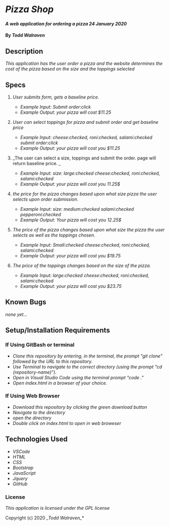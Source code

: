 # _Pizza Shop_

#### _A web application for ordering a pizza_ _24 January 2020_

#### By _**Todd Walraven**_

## Description

_This application has the user order a pizza and the website determines the cost of the pizza based on the size and the toppings selected_

## Specs

1. _User submits form, gets a baseline price._
    *   _Example Input: Submit order:click_
    *   _Example Output: your pizza will cost $11.25_

2. _User can select toppings for pizza and submit order and get baseline price_
    *	_Example Input: cheese:checked, roni:checked, salami:checked submit order:click_
    *   _Example Output: your pizza will cost you $11.25_ 

3. _The user can select a size, toppings and submit the order. page will return baseline price. _
    *	_Example Input: size: large:checked cheese:checked, roni:checked, salami:checked_
    *   _Example Output: your pizza will cost you 11.25$_

4. _the price for the pizza changes based upon what size pizza the user selects upon order submission._
    *	_Example Input: size: medium:checked salami:checked pepperoni:checked_
    *	_Example Output: Your pizza will cost you 12.25$_

5. _The price of the pizza changes based upon what size the pizza the user selects as well as the toppings chosen._
    *	_Example Input: Small:checked cheese:checked, roni:checked, salami:checked_
    *	_Example Output: your pizza will cost you $19.75_

6. _The price of the toppings changes based on the size of the pizza._
    *	_Example Input: large:checked cheese:checked, roni:checked, salami:checked_
    *	_Example Output: your pizza will cost you $23.75_



## Known Bugs
_none yet..._

## Setup/Installation Requirements

### If Using GitBash or terminal

* _Clone this repository by entering, in the terminal, the prompt "git clone" followed by the URL to this repository._
* _Use Terminal to navigate to the correct directory (using the prompt "cd {repository-name}")._
* _Open in Visual Studio Code using the terminal prompt "code ."_
* _Open index.html in a browser of your choice._

### If Using Web Browser

* _Download this repository by clicking the green download button_
* _Navigate to the directory_
* _open the directory_
* _Double click on index.html to open in web broweser_

## Technologies Used

* _VSCode_
* _HTML_
* _CSS_
* _Bootstrap_
* _JavaScript_
* _Jquery_
* _GitHub_

### License

_This application is licensed under the GPL license_

Copyright (c) 2020 **_Todd Walraven*_**
